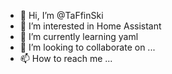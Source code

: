 - 👋 Hi, I’m @TaFfinSki
- 👀 I’m interested in Home Assistant
- 🌱 I’m currently learning yaml
- 💞️ I’m looking to collaborate on ...
- 📫 How to reach me ...

<!---
TaFfinSki/TaFfinSki is a ✨ special ✨ repository because its `README.md` (this file) appears on your GitHub profile.
You can click the Preview link to take a look at your changes.
--->
